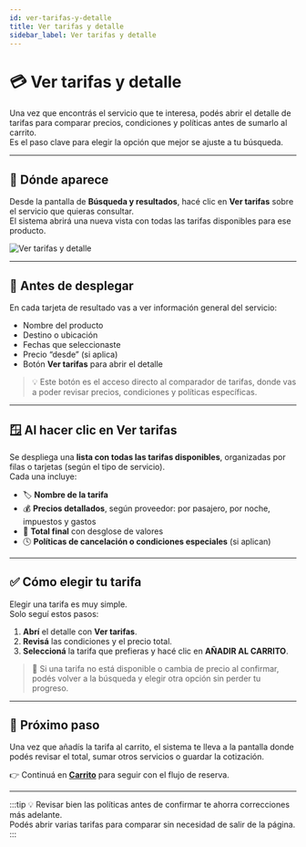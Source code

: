 ```yaml
---
id: ver-tarifas-y-detalle
title: Ver tarifas y detalle
sidebar_label: Ver tarifas y detalle
---
```


# 💳 Ver tarifas y detalle

Una vez que encontrás el servicio que te interesa, podés abrir el detalle de tarifas para comparar precios, condiciones y políticas antes de sumarlo al carrito.  
Es el paso clave para elegir la opción que mejor se ajuste a tu búsqueda.

---

## 📍 Dónde aparece

Desde la pantalla de **Búsqueda y resultados**, hacé clic en **Ver tarifas** sobre el servicio que quieras consultar.  
El sistema abrirá una nueva vista con todas las tarifas disponibles para ese producto.

![Ver tarifas y detalle](/img/reservas-online/detalle-tarifa.png)

---

## 🧭 Antes de desplegar

En cada tarjeta de resultado vas a ver información general del servicio:

- Nombre del producto  
- Destino o ubicación  
- Fechas que seleccionaste  
- Precio “desde” (si aplica)  
- Botón **Ver tarifas** para abrir el detalle  

> 💡 Este botón es el acceso directo al comparador de tarifas, donde vas a poder revisar precios, condiciones y políticas específicas.

---

## 🪟 Al hacer clic en **Ver tarifas**

Se despliega una **lista con todas las tarifas disponibles**, organizadas por filas o tarjetas (según el tipo de servicio).  
Cada una incluye:

- 🏷️ **Nombre de la tarifa**  
- 💰 **Precios detallados**, según proveedor: por pasajero, por noche, impuestos y gastos  
- 🧾 **Total final** con desglose de valores  
- 🕓 **Políticas de cancelación o condiciones especiales** (si aplican)

---

## ✅ Cómo elegir tu tarifa

Elegir una tarifa es muy simple.  
Solo seguí estos pasos:

1. **Abrí** el detalle con **Ver tarifas**.  
2. **Revisá** las condiciones y el precio total.  
3. **Seleccioná** la tarifa que prefieras y hacé clic en **AÑADIR AL CARRITO**.

> 💬 Si una tarifa no está disponible o cambia de precio al confirmar, podés volver a la búsqueda y elegir otra opción sin perder tu progreso.

---

## 🚀 Próximo paso

Una vez que añadís la tarifa al carrito, el sistema te lleva a la pantalla donde podés revisar el total, sumar otros servicios o guardar la cotización.  

👉 Continuá en **[Carrito](../general/carrito-y-servicios.md)** para seguir con el flujo de reserva.

---

:::tip
💡 Revisar bien las políticas antes de confirmar te ahorra correcciones más adelante.  
Podés abrir varias tarifas para comparar sin necesidad de salir de la página.
:::
